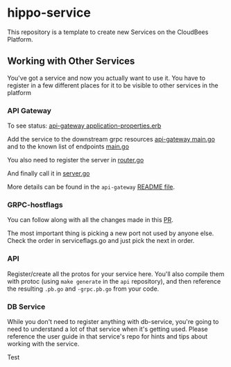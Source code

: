 # hippo-service
This repository is a template to create new Services on the CloudBees Platform.

## Working with Other Services

You've got a service and now you actually want to use it.
You have to register in a few different places for it to be visible to other services in the platform

### API Gateway

To see status: [api-gateway application-properties.erb](https://github.com/calculi-corp/api-gateway/blob/main/ci/config/application-properties.erb)

Add the service to the downstream grpc resources [api-gateway main.go](https://github.com/calculi-corp/api-gateway/blob/main/main.go#L55) and to the known list of endpoints [main.go](https://github.com/calculi-corp/api-gateway/blob/main/main.go#L81)

You also need to register the server in [router.go](https://github.com/calculi-corp/api-gateway/blob/main/server/router.go#L18)

And finally call it in [server.go](https://github.com/calculi-corp/api-gateway/blob/main/server/server.go#L130)

More details can be found in the `api-gateway` [README file](https://github.com/calculi-corp/api-gateway/).

### GRPC-hostflags

You can follow along with all the changes made in this [PR](https://github.com/calculi-corp/grpc-hostflags/pull/23).

The most important thing is picking a new port not used by anyone else.
Check the order in serviceflags.go and just pick the next in order.

### API

Register/create all the protos for your service here.
You'll also compile them with protoc (using `make generate` in the `api` repository), and then reference the resulting `.pb.go` and `-grpc.pb.go` from your code.

### DB Service
While you don't need to register anything with db-service, you're going to need to understand a lot of that service when it's getting used.
Please reference the user guide in that service's repo for hints and tips about working with the service.

Test
